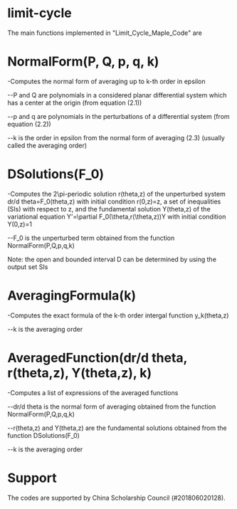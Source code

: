 # limit-cycle

The main functions implemented in "Limit_Cycle_Maple_Code" are

# NormalForm(P, Q, p, q, k)

-Computes the normal form of averaging up to k-th order in epsilon

--P and Q are polynomials in a considered planar differential system which has a center at the origin (from equation (2.1))

--p and q are polynomials in the perturbations of a differential system (from equation (2.2))

--k is the order in epsilon from the normal form of averaging (2.3) (usually called the averaging order)


# DSolutions(F_0)

-Computes the 2\pi-periodic solution r(theta,z) of the unperturbed system dr/d theta=F_0(theta,z) with initial condition r(0,z)=z, a set of inequalities (SIs) with respect to z, and the fundamental solution Y(theta,z) of the variational equation Y'=\partial F_0(\theta,r(\theta,z))Y with initial condition Y(0,z)=1

--F_0 is the unperturbed term obtained from the function NormalForm(P,Q,p,q,k)

Note: the open and bounded interval D can be determined by using the output set SIs

# AveragingFormula(k)

-Computes the exact formula of the k-th order intergal function y_k(theta,z)

--k is the averaging order

# AveragedFunction(dr/d theta, r(theta,z), Y(theta,z), k)

-Computes a list of expressions of the averaged functions

--dr/d theta is the normal form of averaging obtained from the function NormalForm(P,Q,p,q,k)

--r(theta,z) and Y(theta,z) are the fundamental solutions obtained from the function DSolutions(F_0)

--k is the averaging order

# Support

The codes are supported by China Scholarship Council (#201806020128).
